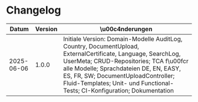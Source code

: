# Changelog

| Datum | Version | \u00c4nderungen |
|-------|---------|--------------|
| 2025-06-06 | 1.0.0 | Initiale Version: Domain-Modelle AuditLog, Country, DocumentUpload, ExternalCertificate, Language, SearchLog, UserMeta; CRUD-Repositories; TCA f\u00fcr alle Modelle; Sprachdateien DE, EN, EASY, ES, FR, SW; DocumentUploadController; Fluid-Templates; Unit- und Functional-Tests; CI-Konfiguration; Dokumentation |

